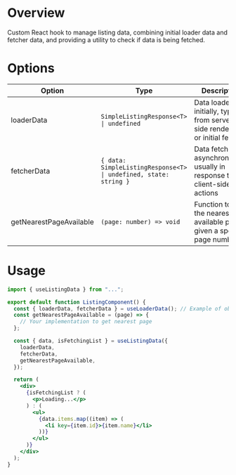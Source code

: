 # Overview

Custom React hook to manage listing data, combining initial loader data and fetcher data, and providing a utility to check if data is being fetched.

# Options

| Option                  | Type                                                             | Description                                                                  |
| ----------------------- | ---------------------------------------------------------------- | ---------------------------------------------------------------------------- |
| loaderData              | `SimpleListingResponse<T> \| undefined`                          | Data loaded initially, typically from server-side rendering or initial fetch |
| fetcherData             | `{ data: SimpleListingResponse<T> \| undefined, state: string }` | Data fetched asynchronously, usually in response to client-side actions      |
| getNearestPageAvailable | `(page: number) => void`                                         | Function to get the nearest available page given a specific page number      |

# Usage

```jsx
import { useListingData } from "...";

export default function ListingComponent() {
  const { loaderData, fetcherData } = useLoaderData(); // Example of obtaining loader and fetcher data
  const getNearestPageAvailable = (page) => {
    // Your implementation to get nearest page
  };

  const { data, isFetchingList } = useListingData({
    loaderData,
    fetcherData,
    getNearestPageAvailable,
  });

  return (
    <div>
      {isFetchingList ? (
        <p>Loading...</p>
      ) : (
        <ul>
          {data.items.map((item) => (
            <li key={item.id}>{item.name}</li>
          ))}
        </ul>
      )}
    </div>
  );
}
```
